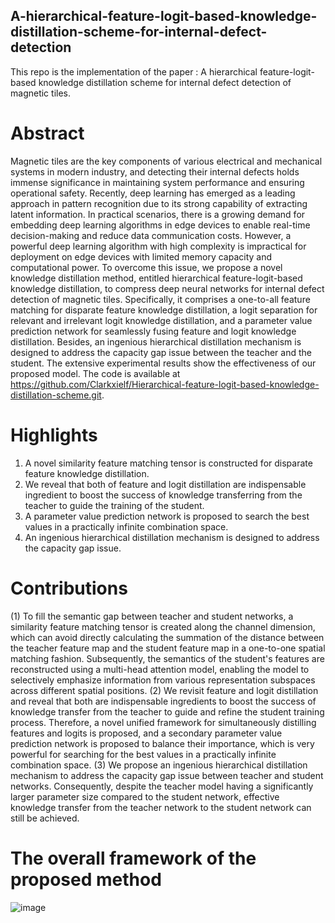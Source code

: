 ## A-hierarchical-feature-logit-based-knowledge-distillation-scheme-for-internal-defect-detection
This repo is the implementation of the paper : A hierarchical feature-logit-based knowledge distillation scheme for internal defect detection of magnetic tiles.

Abstract
=
Magnetic tiles are the key components of various electrical and mechanical systems in modern industry, and detecting their internal defects holds immense significance in maintaining system performance and ensuring operational safety. Recently, deep learning has emerged as a leading approach in pattern recognition due to its strong capability of extracting latent information. In practical scenarios, there is a growing demand for embedding deep learning algorithms in edge devices to enable real-time decision-making and reduce data communication costs. However, a powerful deep learning algorithm with high complexity is impractical for deployment on edge devices with limited memory capacity and computational power. To overcome this issue, we propose a novel knowledge distillation method, entitled hierarchical feature-logit-based knowledge distillation, to compress deep neural networks for internal defect detection of magnetic tiles. Specifically, it comprises a one-to-all feature matching for disparate feature knowledge distillation, a logit separation for relevant and irrelevant logit knowledge distillation, and a parameter value prediction network for seamlessly fusing feature and logit knowledge distillation. Besides, an ingenious hierarchical distillation mechanism is designed to address the capacity gap issue between the teacher and the student. The extensive experimental results show the effectiveness of our proposed model. The code is available at  https://github.com/Clarkxielf/Hierarchical-feature-logit-based-knowledge-distillation-scheme.git.

Highlights
=
1)	A novel similarity feature matching tensor is constructed for disparate feature knowledge distillation.
2)	We reveal that both of feature and logit distillation are indispensable ingredient to boost the success of knowledge transferring from the teacher to guide the training of the student.
3)	A parameter value prediction network is proposed to search the best values in a practically infinite combination space.
4)	An ingenious hierarchical distillation mechanism is designed to address the capacity gap issue.

Contributions
=
(1)	To fill the semantic gap between teacher and student networks, a similarity feature matching tensor is created along the channel dimension, which can avoid directly calculating the summation of the distance between the teacher feature map and the student feature map in a one-to-one spatial matching fashion. Subsequently, the semantics of the student's features are reconstructed using a multi-head attention model, enabling the model to selectively emphasize information from various representation subspaces across different spatial positions.
(2)	We revisit feature and logit distillation and reveal that both are indispensable ingredients to boost the success of knowledge transfer from the teacher to guide and refine the student training process. Therefore, a novel unified framework for simultaneously distilling features and logits is proposed, and a secondary parameter value prediction network is proposed to balance their importance, which is very powerful for searching for the best values in a practically infinite combination space.
(3)	We propose an ingenious hierarchical distillation mechanism to address the capacity gap issue between teacher and student networks. Consequently, despite the teacher model having a significantly larger parameter size compared to the student network, effective knowledge transfer from the teacher network to the student network can still be achieved.

The overall framework of the proposed method
=
![image](C:\Users\C\Desktop\框架图.png)
